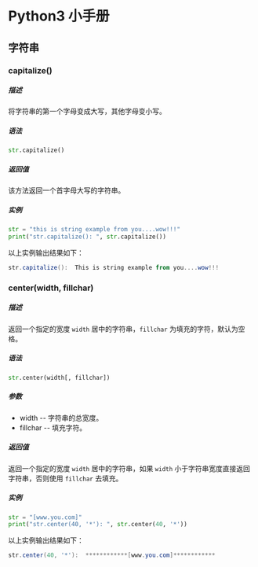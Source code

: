 # Python3 小手册

## 字符串

### capitalize()

##### 描述

将字符串的第一个字母变成大写，其他字母变小写。

##### 语法

```python
str.capitalize()
```

##### 返回值

该方法返回一个首字母大写的字符串。

##### 实例

```python
str = "this is string example from you....wow!!!"
print("str.capitalize(): ", str.capitalize())
```

以上实例输出结果如下：

```powershell
str.capitalize():  This is string example from you....wow!!!
```

### center(width, fillchar)

##### 描述

返回一个指定的宽度 `width` 居中的字符串，`fillchar` 为填充的字符，默认为空格。

##### 语法

```python
str.center(width[, fillchar])
```

##### 参数

- width -- 字符串的总宽度。
- fillchar -- 填充字符。

##### 返回值

返回一个指定的宽度 `width` 居中的字符串，如果 `width` 小于字符串宽度直接返回字符串，否则使用 `fillchar` 去填充。

##### 实例

```python
str = "[www.you.com]"
print("str.center(40, '*'): ", str.center(40, '*'))
```

以上实例输出结果如下：

```powershell
str.center(40, '*'):  ************[www.you.com]************
```

